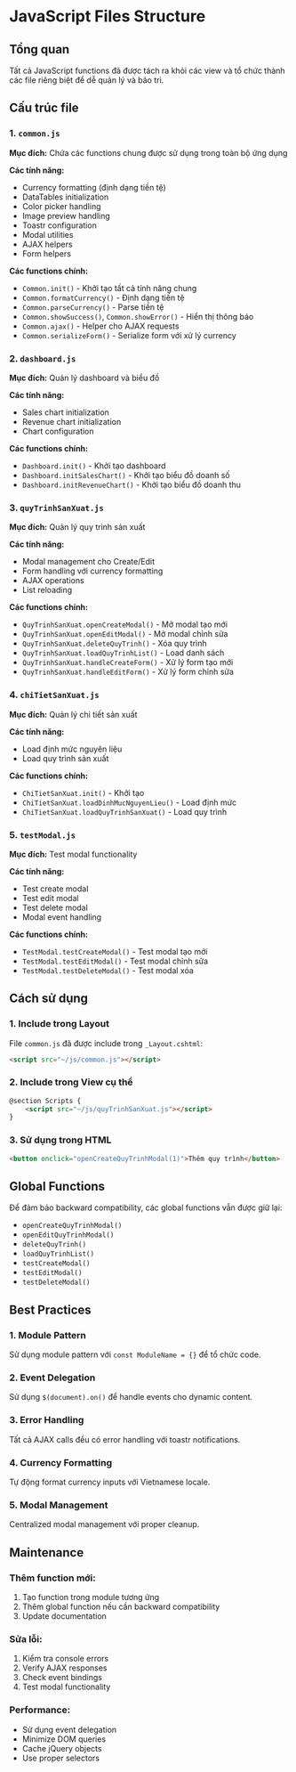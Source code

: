 # JavaScript Files Structure

## Tổng quan
Tất cả JavaScript functions đã được tách ra khỏi các view và tổ chức thành các file riêng biệt để dễ quản lý và bảo trì.

## Cấu trúc file

### 1. `common.js`
**Mục đích:** Chứa các functions chung được sử dụng trong toàn bộ ứng dụng

**Các tính năng:**
- Currency formatting (định dạng tiền tệ)
- DataTables initialization
- Color picker handling
- Image preview handling
- Toastr configuration
- Modal utilities
- AJAX helpers
- Form helpers

**Các functions chính:**
- `Common.init()` - Khởi tạo tất cả tính năng chung
- `Common.formatCurrency()` - Định dạng tiền tệ
- `Common.parseCurrency()` - Parse tiền tệ
- `Common.showSuccess()`, `Common.showError()` - Hiển thị thông báo
- `Common.ajax()` - Helper cho AJAX requests
- `Common.serializeForm()` - Serialize form với xử lý currency

### 2. `dashboard.js`
**Mục đích:** Quản lý dashboard và biểu đồ

**Các tính năng:**
- Sales chart initialization
- Revenue chart initialization
- Chart configuration

**Các functions chính:**
- `Dashboard.init()` - Khởi tạo dashboard
- `Dashboard.initSalesChart()` - Khởi tạo biểu đồ doanh số
- `Dashboard.initRevenueChart()` - Khởi tạo biểu đồ doanh thu

### 3. `quyTrinhSanXuat.js`
**Mục đích:** Quản lý quy trình sản xuất

**Các tính năng:**
- Modal management cho Create/Edit
- Form handling với currency formatting
- AJAX operations
- List reloading

**Các functions chính:**
- `QuyTrinhSanXuat.openCreateModal()` - Mở modal tạo mới
- `QuyTrinhSanXuat.openEditModal()` - Mở modal chỉnh sửa
- `QuyTrinhSanXuat.deleteQuyTrinh()` - Xóa quy trình
- `QuyTrinhSanXuat.loadQuyTrinhList()` - Load danh sách
- `QuyTrinhSanXuat.handleCreateForm()` - Xử lý form tạo mới
- `QuyTrinhSanXuat.handleEditForm()` - Xử lý form chỉnh sửa

### 4. `chiTietSanXuat.js`
**Mục đích:** Quản lý chi tiết sản xuất

**Các tính năng:**
- Load định mức nguyên liệu
- Load quy trình sản xuất

**Các functions chính:**
- `ChiTietSanXuat.init()` - Khởi tạo
- `ChiTietSanXuat.loadDinhMucNguyenLieu()` - Load định mức
- `ChiTietSanXuat.loadQuyTrinhSanXuat()` - Load quy trình

### 5. `testModal.js`
**Mục đích:** Test modal functionality

**Các tính năng:**
- Test create modal
- Test edit modal
- Test delete modal
- Modal event handling

**Các functions chính:**
- `TestModal.testCreateModal()` - Test modal tạo mới
- `TestModal.testEditModal()` - Test modal chỉnh sửa
- `TestModal.testDeleteModal()` - Test modal xóa

## Cách sử dụng

### 1. Include trong Layout
File `common.js` đã được include trong `_Layout.cshtml`:
```html
<script src="~/js/common.js"></script>
```

### 2. Include trong View cụ thể
```html
@section Scripts {
    <script src="~/js/quyTrinhSanXuat.js"></script>
}
```

### 3. Sử dụng trong HTML
```html
<button onclick="openCreateQuyTrinhModal(1)">Thêm quy trình</button>
```

## Global Functions
Để đảm bảo backward compatibility, các global functions vẫn được giữ lại:
- `openCreateQuyTrinhModal()`
- `openEditQuyTrinhModal()`
- `deleteQuyTrinh()`
- `loadQuyTrinhList()`
- `testCreateModal()`
- `testEditModal()`
- `testDeleteModal()`

## Best Practices

### 1. Module Pattern
Sử dụng module pattern với `const ModuleName = {}` để tổ chức code.

### 2. Event Delegation
Sử dụng `$(document).on()` để handle events cho dynamic content.

### 3. Error Handling
Tất cả AJAX calls đều có error handling với toastr notifications.

### 4. Currency Formatting
Tự động format currency inputs với Vietnamese locale.

### 5. Modal Management
Centralized modal management với proper cleanup.

## Maintenance

### Thêm function mới:
1. Tạo function trong module tương ứng
2. Thêm global function nếu cần backward compatibility
3. Update documentation

### Sửa lỗi:
1. Kiểm tra console errors
2. Verify AJAX responses
3. Check event bindings
4. Test modal functionality

### Performance:
- Sử dụng event delegation
- Minimize DOM queries
- Cache jQuery objects
- Use proper selectors 